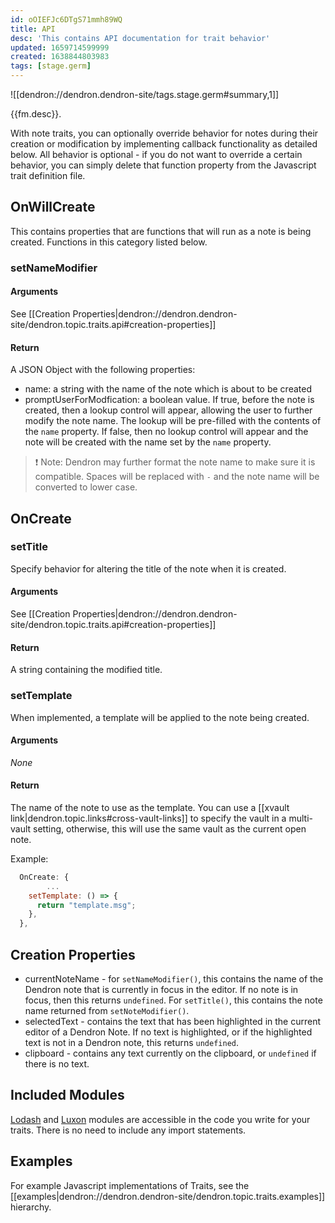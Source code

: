 ```yaml
---
id: oOIEFJc6DTgS71mmh89WQ
title: API
desc: 'This contains API documentation for trait behavior'
updated: 1659714599999
created: 1638844803983
tags: [stage.germ]
---
```


![[dendron://dendron.dendron-site/tags.stage.germ#summary,1]]

{{fm.desc}}.

With note traits, you can optionally override behavior for notes during their creation or modification by implementing callback functionality as detailed below. All behavior is optional - if you do not want to override a certain behavior, you can simply delete that function property from the Javascript trait definition file.

## OnWillCreate

This contains properties that are functions that will run as a note is being created. Functions in this category listed below.

### setNameModifier

#### Arguments

See [[Creation Properties|dendron://dendron.dendron-site/dendron.topic.traits.api#creation-properties]]

#### Return
A JSON Object with the following properties:
- name: a string with the name of the note which is about to be created
- promptUserForModfication: a boolean value. If true, before the note is created, then a lookup control will appear, allowing the user to further modify the note name. The lookup will be pre-filled with the contents of the `name` property. If false, then no lookup control will appear and the note will be created with the name set by the `name` property.

> ❗️ Note: Dendron may further format the note name to make sure it is compatible. Spaces will be replaced with `-` and the note name will be converted to lower case.

## OnCreate

### setTitle

Specify behavior for altering the title of the note when it is created.

#### Arguments

See [[Creation Properties|dendron://dendron.dendron-site/dendron.topic.traits.api#creation-properties]]

#### Return

A string containing the modified title.

### setTemplate

When implemented, a template will be applied to the note being created.

#### Arguments

_None_

#### Return

The name of the note to use as the template. You can use a [[xvault link|dendron.topic.links#cross-vault-links]] to specify the vault in a multi-vault setting, otherwise, this will use the same vault as the current open note. 

Example:
```js
  OnCreate: {
		...
    setTemplate: () => {
      return "template.msg";
    },
  },
```

## Creation Properties

- currentNoteName - for `setNameModifier()`, this contains the name of the Dendron note that is currently in focus in the editor. If no note is in focus, then this returns `undefined`.  For `setTitle()`, this contains the note name returned from `setNoteModifier()`.
- selectedText - contains the text that has been highlighted in the current editor of a Dendron Note. If no text is highlighted, or if the highlighted text is not in a Dendron note, this returns `undefined`.
- clipboard - contains any text currently on the clipboard, or `undefined` if there is no text.

## Included Modules

[Lodash](https://lodash.com/docs) and [Luxon](https://moment.github.io/luxon/api-docs/index.html) modules are accessible in the code you write for your traits. There is no need to include any import statements.

## Examples

For example Javascript implementations of Traits, see the [[examples|dendron://dendron.dendron-site/dendron.topic.traits.examples]] hierarchy.